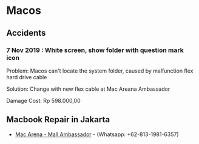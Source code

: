 Macos
=====

## Accidents

### 7 Nov 2019 : White screen, show folder with question mark icon

Problem: Macos can't locate the system folder, caused by malfunction flex hard drive cable

Solution: Change with new flex cable at Mac Areana Ambassador

Damage Cost: Rp 598.000,00

## Macbook Repair in Jakarta

-	[Mac Arena - Mall Ambassador](http://macarena.co.id/) - (Whatsapp: +62-813-1981-6357)
